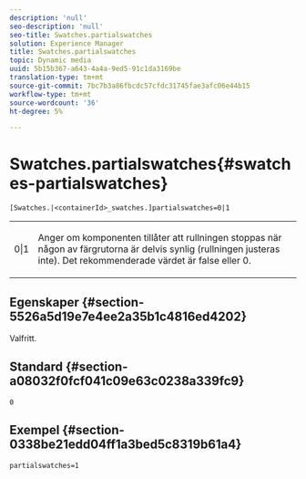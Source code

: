 ```yaml
---
description: 'null'
seo-description: 'null'
seo-title: Swatches.partialswatches
solution: Experience Manager
title: Swatches.partialswatches
topic: Dynamic media
uuid: 5b15b367-a643-4a4a-9ed5-91c1da3169be
translation-type: tm+mt
source-git-commit: 7bc7b3a86fbcdc57cfdc31745fae3afc06e44b15
workflow-type: tm+mt
source-wordcount: '36'
ht-degree: 5%

---
```



# Swatches.partialswatches{#swatches-partialswatches}

`[Swatches.|<containerId>_swatches.]partialswatches=0|1`

<table id="table_4B8CEC134277403A840A050BD8C8CE2B"> 
 <tbody> 
  <tr> 
   <td> <p> <span class="codeph"> 0|1</span> </p> </td> 
   <td> <p> Anger om komponenten tillåter att rullningen stoppas när någon av färgrutorna är delvis synlig (rullningen justeras inte). Det rekommenderade värdet är <span class="codeph"> false</span> eller <span class="codeph"> 0</span>. </p> </td> 
  </tr> 
 </tbody> 
</table>

## Egenskaper {#section-5526a5d19e7e4ee2a35b1c4816ed4202}

Valfritt.

## Standard {#section-a08032f0fcf041c09e63c0238a339fc9}

`0`

## Exempel {#section-0338be21edd04ff1a3bed5c8319b61a4}

`partialswatches=1`
